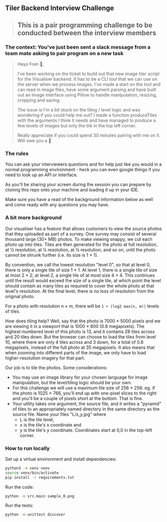 ## Tiler Backend Interview Challenge

> ## This is a pair programming challenge to be conducted between the interview members

### The context: You've just been sent a slack message from a team mate asking to pair program on a new task

> Heyo Fren 👋,
>
> I've been working on the ticket to build out that new image tiler script for the Visualiser backend. It has to be a CLI tool that we can use on the server when we process images.
> I've made a start on the tool and can read in image files, have some argument parsing and have built out an Image interface using Pillow to handle manipulation, resizing, cropping and saving.
>
> The issue is I'm a bit stuck on the tiling / level logic and was wondering if you could help me out?
> I made a function produceTiles with the arguments I think it needs and have managed to produce a few levels of images but only the tile in the top left corner.
>
> Really appreciate if you could spend 30 minutes pairing with me on it. Will owe you a 🍩

### The rules

You can ask your interviewers questions and for help just like you would in a normal programming environment - heck you can even google things if you need to look up an API or interface.

As you'll be sharing your screen during the session you can prepare by cloning this repo onto your machine and loading it up in your IDE.

Make sure you have a read of the background information below as well and come ready with any questions you may have.

### A bit more background

Our visualiser has a feature that allows customers to view the source photos that they uploaded as part of a survey. One survey may consist of several thousand large (30+ MB) photos. To make viewing snappy, we cut each photo up into tiles. Tiles are then generated for the photo at full resolution, at 1⁄2 resolution, at 1⁄4 resolution, at 1⁄8 resolution, and so on, until the photo cannot be shrunk further (i.e. its size is 1 × 1).

By convention, we call the lowest resolution "level 0", so that at level 0, there is only a single tile of size 1 × 1. At level 1, there is a single tile of size at most 2 × 2; at level 2, a single tile of at most size 4 × 4. This continues until the result would exceed the size of a single tile, at which point the level should contain as many tiles as required to cover the whole photo at that level's resolution. At the final level, there is no loss of resolution from the original photo.

For a photo with resolution n × m, there will be `1 + ⌈log2 max(n, m)⌉` levels of tiles.

How does tiling help? Well, say that the photo is 7000 × 5000 pixels and we are viewing it in a viewport that is 1000 × 800 (0.8 megapixels). The highest-numbered level of this photo is 13, and it contains 28 tiles across and 20 tiles down. But the browser can choose to load the tiles from level 10, where there are only 4 tiles across and 3 down, for a total of 0.8 megapixels, instead of the full photo at 35 megapixels. It also means that when zooming into different parts of the image, we only have to load higher-resolution imagery for that part.

Our job is to tile the photos. Some considerations:

- You may use an image library for your chosen language for image manipulation, but the level/tiling logic should be your own.
- For this challenge we will use a maximum tile size of 256 × 256: eg. if the photo is 1025 × 766, you'll end up with one-pixel slices to the right and you'll be a couple of pixels short at the bottom. That is fine.
- Your utility takes one argument, the source file, and it writes a "pyramid" of tiles to an appropriately named directory in the same directory as the source file. Name your files "L/x_y.jpg" where
  - L is the tile level,
  - x is the tile's x coordinate and
  - y is the tile's y coordinate. Coordinates start at 0,0 in the top-left corner.

### How to run locally

Set up a virtual environment and install dependencies:
```bash
python3 -m venv venv
source venv/bin/activate
pip install -r requirements.txt
```

Run the code:
```bash
python -m src.main sample_0.png
```

Run the tests:
```bash
python -m unittest discover
```